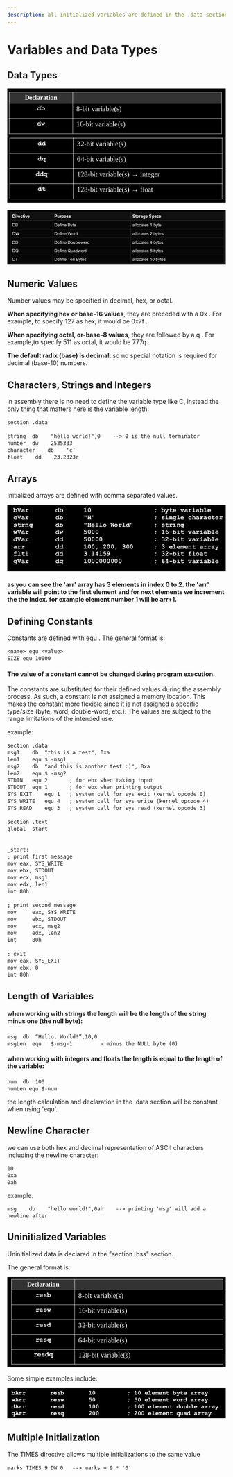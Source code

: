 ```yaml
---
description: all initialized variables are defined in the .data section of code
---
```


# Variables and Data Types

## Data Types

![](../../.gitbook/assets/image%20%28143%29.png)

![](../../.gitbook/assets/image%20%28137%29.png)

## Numeric Values

Number values may be specified in decimal, hex, or octal.

**When specifying hex or base-16 values**, they are preceded with a 0x . For example, to specify 127 as hex, it would be 0x7f .

**When specifying octal, or-base-8 values**, they are followed by a q . For example,to specify 511 as octal, it would be 777q .

**The default radix \(base\) is decimal**, so no special notation is required for decimal \(base-10\) numbers.

## Characters, Strings and Integers

in assembly there is no need to define the variable type like C, instead the only thing that matters here is the variable length:

```text
section .data

string  db    "hello world!",0    --> 0 is the null terminator
number  dw    2535333
character    db    'c'
float    dd    23.2323r
```

## Arrays

Initialized arrays are defined with comma separated values.

![](../../.gitbook/assets/image%20%28135%29.png)

#### as you can see the 'arr' array has 3 elements in index 0 to 2. the 'arr' variable will point to the first element and for next elements we increment the the index. for example element number 1 will be arr+1.

## Defining Constants

Constants are defined with equ . The general format is:

```text
<name> equ <value>
SIZE equ 10000
```

#### The value of a constant cannot be changed during program execution.

The constants are substituted for their defined values during the assembly process. As such, a constant is not assigned a memory location. This makes the constant more flexible since it is not assigned a specific type/size \(byte, word, double-word, etc.\). The values are subject to the range limitations of the intended use.

example:

```text
section .data
msg1	db	"this is a test", 0xa
len1	equ	$ -msg1
msg2	db	"and this is another test :)", 0xa
len2	equ	$ -msg2
STDIN	equ	2		; for ebx when taking input
STDOUT	equ	1		; for ebx when printing output
SYS_EXIT	equ	1	; system call for sys_exit (kernel opcode 0)
SYS_WRITE	equ	4	; system call for sys_write (kernel opcode 4)
SYS_READ	equ	3	; system call for sys_read (kernel opcode 3)

section .text
global _start


_start:
; print first message
mov	eax, SYS_WRITE
mov	ebx, STDOUT
mov	ecx, msg1
mov	edx, len1
int	80h

; print second message
mov     eax, SYS_WRITE
mov     ebx, STDOUT
mov     ecx, msg2
mov     edx, len2
int     80h

; exit
mov	eax, SYS_EXIT
mov	ebx, 0
int	80h

```

## Length of Variables

#### when working with strings the length will be the length of the string minus one \(the null byte\):

```text
msg  db  “Hello, World!”,10,0
msgLen  equ   $-msg-1         → minus the NULL byte (0)
```

#### when working with integers and floats the length is equal to the length of the variable:

```text
num  db  100
numLen equ $-num
```

 the length calculation and declaration in the .data section will be constant when using 'equ'.

## Newline Character

we can use both hex and decimal representation of ASCII characters including the newline character:

```text
10 
0xa
0ah
```

example:

```text
msg    db    "hello world!",0ah    --> printing 'msg' will add a newline after
```

## Uninitialized Variables

Uninitialized data is declared in the "section .bss" section.

The general format is:

![](../../.gitbook/assets/image%20%28139%29.png)

Some simple examples include:

![](../../.gitbook/assets/image%20%28131%29.png)

## Multiple Initialization

The TIMES directive allows multiple initializations to the same value

```text
marks TIMES 9 DW 0   --> marks = 9 * '0'
```





